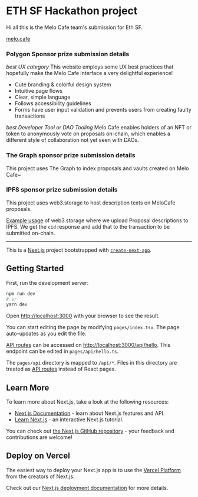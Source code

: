 # ETH SF Hackathon project

Hi all this is the Melo Cafe team's submission for Eth SF.

[melo.cafe](https://melo.cafe)

### Polygon Sponsor prize submission details

_best UX category_
This website employs some UX best practices that hopefully make the Melo Cafe interface a very delightful experience!

- Cute branding & colorful design system
- Intuitive page flows
- Clear, simple language
- Follows accessibility guidelines
- Forms have user input validation and prevents users from creating faulty transactions

_best Developer Tool or DAO Tooling_
Melo Cafe enables holders of an NFT or token to anonymously vote on proposals on-chain, which enables a different style of collaboration not yet seen with DAOs.

### The Graph sponsor prize submission details

This project uses The Graph to index proposals and vaults created on Melo Cafe~

### IPFS sponsor prize submission details

This project uses web3.storage to host description texts on MeloCafe proposals.

[Example usage](https://github.com/MeloCafe/secret-melon/blob/main/pages/new-proposal.tsx#L50) of web3.storage where we upload Proposal descriptions to IPFS. We get the `cid` response and add that to the transaction to be submitted on-chain.

---

This is a [Next.js](https://nextjs.org/) project bootstrapped with [`create-next-app`](https://github.com/vercel/next.js/tree/canary/packages/create-next-app).

## Getting Started

First, run the development server:

```bash
npm run dev
# or
yarn dev
```

Open [http://localhost:3000](http://localhost:3000) with your browser to see the result.

You can start editing the page by modifying `pages/index.tsx`. The page auto-updates as you edit the file.

[API routes](https://nextjs.org/docs/api-routes/introduction) can be accessed on [http://localhost:3000/api/hello](http://localhost:3000/api/hello). This endpoint can be edited in `pages/api/hello.ts`.

The `pages/api` directory is mapped to `/api/*`. Files in this directory are treated as [API routes](https://nextjs.org/docs/api-routes/introduction) instead of React pages.

## Learn More

To learn more about Next.js, take a look at the following resources:

- [Next.js Documentation](https://nextjs.org/docs) - learn about Next.js features and API.
- [Learn Next.js](https://nextjs.org/learn) - an interactive Next.js tutorial.

You can check out [the Next.js GitHub repository](https://github.com/vercel/next.js/) - your feedback and contributions are welcome!

## Deploy on Vercel

The easiest way to deploy your Next.js app is to use the [Vercel Platform](https://vercel.com/new?utm_medium=default-template&filter=next.js&utm_source=create-next-app&utm_campaign=create-next-app-readme) from the creators of Next.js.

Check out our [Next.js deployment documentation](https://nextjs.org/docs/deployment) for more details.
